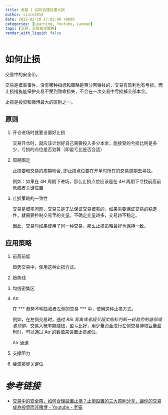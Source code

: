 ```yaml
---
title: 老猫 | 如何合理设置止损
author: since2014
date: 2025-02-10 17:02:00 +0800
categories: [Learning, Youtube, Laomao]
tags: [交易，交易投资策略]
render_with_liquid: false
---
```


# 如何止损

交易中的安全带。

交易是概率事件，没有哪种指标和策略是百分百赚钱的，交易有盈利也有亏损。而止损措施能保护交易不受到致命损失，不会在一次交易中亏损掉全部本金。

止损是投资和赌博最大的区别之一。



## 原则

1. 开仓进场时就要设置好止损
   
   交易开仓时，就应该计划好自己需要投入多少本金，能接受的亏损比例是多少，亏损的点位是否划算（即盈亏比是否合适）

2. 周期固定
   
   止损要和交易的周期吻合, 即止损点位要在开单时所在的交易周期去寻找。

   例如：如果在 4H 周期下进场，那么止损点位应该是在 4H 周期下寻找前高前低或者关键位置

3. 止损策略的一致性
   
   交易是概率问题，交易员是无法保证交易概率的，如果需要保证交易的稳定性，就需要控制交易里的变量。不确定变量越多，交易越不稳定。

   因此，交易时如果使用了同一种交易，那么止损策略最好也保持一致。

## 应用策略

1. 前高前低
   
   趋势交易中，使用这种止损方式。


2. 趋势线
3. 均线密集区
4. Atr
   
   在 *** 趋势不明显或者左侧的交易 *** 中，使用这种止损方式。

   例如，在左侧交易时，通过 *RSI 背离或者超买超卖指标判断一轮趋势的底部或者顶部*，交易大概率能赚钱，盈亏比好，用少量资金进行左侧交易博取巨量盈利时，可以通过 Atr 的数值来设置止损点位。

   Atr 通道

5. 支撑阻力
6. 斐波那契关键位

# *参考链接*

+ [交易中的安全帶，如何合理設置止損？止損設置的三大原則分享，讓你的交易成為投資而非賭博  - Youtube - 老猫](https://youtu.be/xR-ZeL5nATw?si=ewhBK9DhYWmrnNxg)